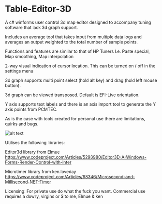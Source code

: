 # Table-Editor-3D
A c# winforms user control 3d map editor designed to accompany tuning software that lack 3d graph support.

Includes an average tool that takes input from multiple data logs and averages an output weighted to the total number of sample points. 

Functions and features are similar to that of HP Tuners I.e. Paste special, Map smoothing, Map interpolation

2-way visual indication of cursor location. This can be turned on / off in the settings menu

3d graph supports multi point select (hold alt key) and drag (hold left mouse button).

3d graph can be viewed transposed. Default is EFI-Live orientation. 

Y axis supports text labels and there is an axis import tool to generate the Y axis points from PCMTEC.

As is the case with tools created for personal use there are limitations, quirks and bugs. 

![alt text](https://i.imgur.com/upWuZAM.png)

Utilises the following libraries:

Editor3d library from Elmue https://www.codeproject.com/Articles/5293980/Editor3D-A-Windows-Forms-Render-Control-with-inter

Microtimer library from ken.loveday https://www.codeproject.com/Articles/98346/Microsecond-and-Millisecond-NET-Timer

Licensing: For private use do what the fuck you want. Commercial use requires a dowry, virgins or $ to me, Elmue & ken
